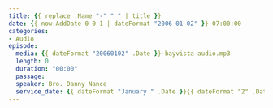 ```yaml
---
title: {{ replace .Name "-" " " | title }}
date: {{ now.AddDate 0 0 1 | dateFormat "2006-01-02" }} 07:00:00
categories:
- Audio
episode:
  media: {{ dateFormat "20060102" .Date }}-bayvista-audio.mp3
  length: 0
  duration: "00:00"
  passage:
  speaker: Bro. Danny Nance
  service_date: {{ dateFormat "January " .Date }}{{ dateFormat "2" .Date | humanize }}{{ dateFormat ", 2006" .Date }}
---
```

